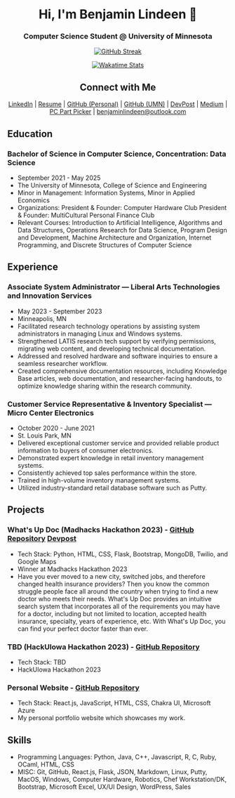 <div align="center">

# Hi, I'm Benjamin Lindeen 👋

### Computer Science Student @ University of Minnesota

[![GitHub Streak](https://streak-stats.demolab.com/?user=benjaminlindeen&theme=dark)](https://git.io/streak-stats)

[![Wakatime Stats](https://github-readme-stats.vercel.app/api/wakatime?username=benjaminlindeen&layout=compact&theme=radical)](https://wakatime.com/@benjaminlindeen)

## Connect with Me

[LinkedIn](https://www.linkedin.com/in/benjaminlindeen) | [Resume](https://docs.google.com/document/d/1umGJqfcDb26GyK_wBpfdNIRu-HMwFcV4mJjp5U9vrVI/edit?usp=sharing) | [GitHub (Personal)](https://github.com/BenjaminLindeen) | [GitHub (UMN)](https://github.umn.edu/lind1669) | [DevPost](https://devpost.com/benjaminlindeen?ref_content=user-portfolio&ref_feature=portfolio&ref_medium=global-nav) | [Medium](https://medium.com/@benjaminlindeen) | [PC Part Picker](https://pcpartpicker.com/user/Asian_PC_Guy/saved/) | benjaminlindeen@outlook.com

</div>

## Education

### Bachelor of Science in Computer Science, Concentration: Data Science 
- September 2021 - May 2025
- The University of Minnesota, College of Science and Engineering
- Minor in Management: Information Systems, Minor in Applied Economics
- Organizations: President & Founder: Computer Hardware Club  President & Founder: MultiCultural Personal Finance Club
- Relevant Courses: Introduction to Artificial Intelligence, Algorithms and Data Structures, Operations Research for Data Science, Program Design and Development, Machine Architecture and Organization, Internet Programming, and Discrete Structures of Computer Science

## Experience

### Associate System Administrator — Liberal Arts Technologies and Innovation Services
- May 2023 - September 2023
- Minneapolis, MN
- Facilitated research technology operations by assisting system administrators in managing Linux and Windows systems.
- Strengthened LATIS research tech support by verifying permissions, migrating web content, and developing technical documentation.
- Addressed and resolved hardware and software inquiries to ensure a seamless researcher workflow.
- Created comprehensive documentation resources, including Knowledge Base articles, web documentation, and researcher-facing handouts, to optimize knowledge sharing within the research community.

### Customer Service Representative & Inventory Specialist — Micro Center Electronics
- October 2020 - June 2021
- St. Louis Park, MN
- Delivered exceptional customer service and provided reliable product information to buyers of consumer electronics.
- Demonstrated expert knowledge in retail inventory management systems.
- Consistently achieved top sales performance within the store.
- Trained in high-volume inventory management systems.
- Utilized industry-standard retail database software such as Putty.

## Projects

### What's Up Doc (Madhacks Hackathon 2023) - [GitHub Repository](https://github.com/Madhacks-2023-WhatsUpDoc) [Devpost](https://www.devpost.com/software/what-s-up-doc-mz0nbq)
- Tech Stack: Python, HTML, CSS, Flask, Bootstrap, MongoDB, Twilio, and Google Maps
- Winner at Madhacks Hackathon 2023
- Have you ever moved to a new city, switched jobs, and therefore changed health insurance providers? Then you know the common struggle people face all around the country when trying to find a new doctor who meets their needs. What's Up Doc provides an intuitive search system that incorporates all of the requirements you may have for a doctor, including but not limited to location, accepted health insurance, specialty, years of experience, etc. With What's Up Doc, you can find your perfect doctor faster than ever.

### TBD (HackUIowa Hackathon 2023) - [GitHub Repository](https://github.com/your-repo-link)
- Tech Stack: TBD
- HackUIowa Hackathon 2023

### Personal Website - [GitHub Repository](https://github.com/BenjaminLindeen/personal_website)
- Tech Stack: React.js, JavaScript, HTML, CSS, Chakra UI, Microsoft Azure
- My personal portfolio website which showcases my work.

## Skills

- Programming Languages: Python, Java, C++, Javascript, R, C, Ruby, OCaml, HTML, CSS
- MISC: Git, GitHub, React.js, Flask, JSON, Markdown, Linux, Putty, MacOS, Windows, Computer Hardware, Robotics, Chef Workstation/DK, Bootstrap, Microsoft Excel, UX/UI Design, WordPress, Sales
